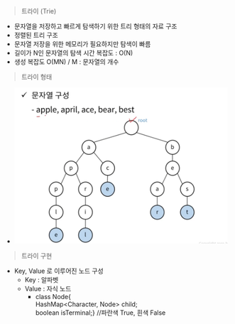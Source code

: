 > 트라이 (Trie)
- 문자열을 저장하고 빠르게 탐색하기 위한 트리 형태의 자료 구조
- 정렬된 트리 구조
- 문자열 저장을 위한 메모리가 필요하지만 탐색이 빠름
- 길이가 N인 문자열의 탐색 시간 복잡도 : O(N)
- 생성 복잡도 O(MN) / M : 문자열의 개수

> 트라이 형태
* ![img.png](Trie.png)

> 트라이 구현
- Key, Value 로 이루어진 노드 구성
  - Key : 알파벳
  - Value : 자식 노드
    - class Node{</br>
    HashMap<Character, Node> child;</br>
    boolean isTerminal;} //파란색 True, 흰색 False